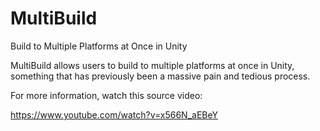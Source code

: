# MultiBuild
Build to Multiple Platforms at Once in Unity

MultiBuild allows users to build to multiple platforms at once in Unity, something that has previously been a massive pain and tedious process.

For more information, watch this source video:

https://www.youtube.com/watch?v=x566N_aEBeY
